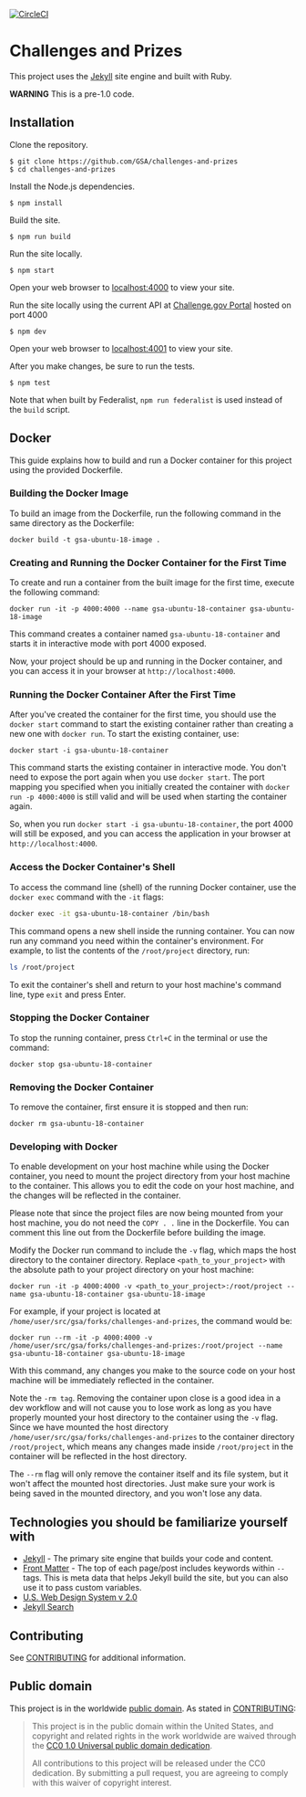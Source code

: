 <!--
  Federalist recommends you use Continuous Integration to automatically test
  and validate any new changes to your site. CircleCI is free for open source
  projects. You should replace this badge with your own.

  https://circleci.com/
-->
[![CircleCI](https://circleci.com/gh/18F/federalist-uswds-jekyll.svg?style=svg)](https://circleci.com/gh/18F/federalist-uswds-jekyll)

# Challenges and Prizes

This project uses the [Jekyll](https://jekyllrb.com) site engine and built with Ruby.

**WARNING** This is a pre-1.0 code. 

## Installation

Clone the repository.

    $ git clone https://github.com/GSA/challenges-and-prizes
    $ cd challenges-and-prizes

Install the Node.js dependencies.

    $ npm install

Build the site.

    $ npm run build

Run the site locally.

    $ npm start

Open your web browser to [localhost:4000](http://localhost:4000/) to view your
site.

Run the site locally using the current API at [Challenge.gov Portal](https://github.com/GSA/Challenge_gov) hosted on port 4000

    $ npm dev

Open your web browser to [localhost:4001](http://localhost:4001/) to view your
site.

After you make changes, be sure to run the tests.

    $ npm test

Note that when built by Federalist, `npm run federalist` is used instead of the
`build` script.


## Docker

This guide explains how to build and run a Docker container for this project using the provided Dockerfile.

### Building the Docker Image

To build an image from the Dockerfile, run the following command in the same directory as the Dockerfile:

```
docker build -t gsa-ubuntu-18-image .
```

### Creating and Running the Docker Container for the First Time

To create and run a container from the built image for the first time, execute the following command:

```
docker run -it -p 4000:4000 --name gsa-ubuntu-18-container gsa-ubuntu-18-image
```

This command creates a container named `gsa-ubuntu-18-container` and starts it in interactive mode with port 4000 exposed.

Now, your project should be up and running in the Docker container, and you can access it in your browser at `http://localhost:4000`.

### Running the Docker Container After the First Time

After you've created the container for the first time, you should use the `docker start` command to start the existing container rather than creating a new one with `docker run`. To start the existing container, use:

```
docker start -i gsa-ubuntu-18-container
```

This command starts the existing container in interactive mode.
You don't need to expose the port again when you use `docker start`. The port mapping you specified when you initially created the container with `docker run -p 4000:4000` is still valid and will be used when starting the container again.

So, when you run `docker start -i gsa-ubuntu-18-container`, the port 4000 will still be exposed, and you can access the application in your browser at `http://localhost:4000`.

### Access the Docker Container's Shell

To access the command line (shell) of the running Docker container, use the `docker exec` command with the `-it` flags:

```sh
docker exec -it gsa-ubuntu-18-container /bin/bash
```

This command opens a new shell inside the running container. You can now run any command you need within the container's environment. For example, to list the contents of the `/root/project` directory, run:

```sh
ls /root/project
```

To exit the container's shell and return to your host machine's command line, type `exit` and press Enter.


### Stopping the Docker Container

To stop the running container, press `Ctrl+C` in the terminal or use the command:

```
docker stop gsa-ubuntu-18-container
```

### Removing the Docker Container

To remove the container, first ensure it is stopped and then run:

```
docker rm gsa-ubuntu-18-container
```

### Developing with Docker

To enable development on your host machine while using the Docker container, you need to mount the project directory from your host machine to the container. This allows you to edit the code on your host machine, and the changes will be reflected in the container.

Please note that since the project files are now being mounted from your host machine, you do not need the `COPY . .` line in the Dockerfile. You can comment this line out from the Dockerfile before building the image.

Modify the Docker run command to include the `-v` flag, which maps the host directory to the container directory. Replace `<path_to_your_project>` with the absolute path to your project directory on your host machine:

```
docker run -it -p 4000:4000 -v <path_to_your_project>:/root/project --name gsa-ubuntu-18-container gsa-ubuntu-18-image
```

For example, if your project is located at `/home/user/src/gsa/forks/challenges-and-prizes`, the command would be:

```
docker run --rm -it -p 4000:4000 -v /home/user/src/gsa/forks/challenges-and-prizes:/root/project --name gsa-ubuntu-18-container gsa-ubuntu-18-image
```

With this command, any changes you make to the source code on your host machine will be immediately reflected in the container.

Note the `-rm tag`. Removing the container upon close is a good idea in a dev workflow and will not cause you to lose work as long as you have properly mounted your host directory to the container using the `-v` flag. Since we have mounted the host directory `/home/user/src/gsa/forks/challenges-and-prizes` to the container directory `/root/project`, which means any changes made inside `/root/project` in the container will be reflected in the host directory.

The `--rm` flag will only remove the container itself and its file system, but it won't affect the mounted host directories. Just make sure your work is being saved in the mounted directory, and you won't lose any data.




## Technologies you should be familiarize yourself with

- [Jekyll](https://jekyllrb.com/docs/) - The primary site engine that builds your code and content.
- [Front Matter](https://jekyllrb.com/docs/frontmatter) - The top of each page/post includes keywords within `--` tags. This is meta data that helps Jekyll build the site, but you can also use it to pass custom variables.
- [U.S. Web Design System v 2.0](https://v2.designsystem.digital.gov) 
- [Jekyll Search](https://github.com/18F/jekyll_pages_api_search/)


## Contributing

See [CONTRIBUTING](CONTRIBUTING.md) for additional information.

## Public domain

This project is in the worldwide [public domain](LICENSE.md). As stated in [CONTRIBUTING](CONTRIBUTING.md):

> This project is in the public domain within the United States, and copyright
> and related rights in the work worldwide are waived through the [CC0 1.0
> Universal public domain dedication](https://creativecommons.org/publicdomain/zero/1.0/).
>
> All contributions to this project will be released under the CC0 dedication.
> By submitting a pull request, you are agreeing to comply with this waiver of
> copyright interest.
